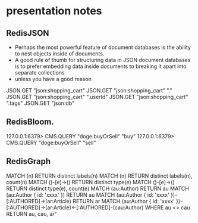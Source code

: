# presentation notes

## RedisJSON

- Perhaps the most powerful feature of document databases is the ability to nest objects inside of documents.
- A good rule of thumb for structuring data in JSON document databases is to prefer embedding data inside documents to breaking it apart into separate collections
- unless you have a good reason

JSON.GET "json:shopping_cart"
JSON.GET "json:shopping_cart" "."
JSON.GET "json:shopping_cart" ".userId"
JSON.GET "json:shopping_cart" ".tags"
JSON.GET "json:db"

## RedisBloom.

127.0.0.1:6379> CMS.QUERY "doge:buyOrSell" "buy"
127.0.0.1:6379> CMS.QUERY "doge:buyOrSell" "sell"

## RedisGraph

MATCH (n) RETURN distinct labels(n)
MATCH (n) RETURN distinct labels(n), count(n)
MATCH ()-[e]->() RETURN distinct type(e)
MATCH ()-[e]->() RETURN distinct type(e), count(e)
MATCH (au:Author) RETURN au
MATCH (au:Author { id: 'xxxx' }) RETURN au
MATCH (au:Author { id: 'xxxx' })-[:AUTHORED]->(ar:Article) RETURN ar
MATCH (au:Author { id: 'xxxx' })-[:AUTHORED]->(ar:Article)<-[:AUTHORED]-(cau:Author) WHERE au <> cau RETURN au, cau, ar"

